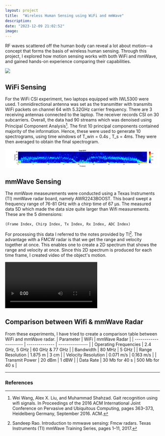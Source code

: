 ```yaml
---
layout: project
title:  "Wireless Human Sensing using WiFi and mmWave"
description:
date: "2023-12-09 21:02:52"
image: 
---
```

RF waves scattered off the human body can reveal a lot about motion—a concept that forms the basis of wireless human sensing. Through this project, I explored how motion sensing works with both WiFi and mmWave, and gained hands-on experience comparing their capabilities.

<img src="https://github.com/Kapi2910/kapi2910.github.io/blob/master/assets/img/spectrogram/exp_setup.JPG?raw=true">

## WiFi Sensing
For the WiFi CSI experiment, two laptops equipped with IWL5300 were used. 1 omnidirectional antenna was set as the transmitter with transmits WiFi packets on channel 64 with 5.32GHz carrier frequency. There are 3 receiving antennas connected to the laptop. The receiver records CSI on 30 subcarriers. Overall, the data had 90 streams which was denoised using Principal Component Analysis[^2]. The first 10 principal components contained majority of the information. Hence, these were used to generate 10 spectrograms, using time windows of T_win = 0.4s , T_s = 4ms. They were then averaged to obtain the final spectrogram.

<img src="https://github.com/Kapi2910/kapi2910.github.io/blob/master/assets/img/spectrogram/Nov19_Spectrogram_APK_wifi.png?raw=true">


## mmWave Sensing
The mmWave measeurements were conducted using a Texas Instruments (TI) mmWave radar board, namely AWR2243BOOST. This board swept a frequency range of 76-81 GHz with a chirp time of 67 µs. The measured data 5D which made the data size quite larger than Wifi measurements. These are the 5 dimensions:

 `(Frame Index, Chirp Index, Tx Index, Rx Index, ADC Index)`

For processing this data I referred to the notes provided by TI[^1]. The advantage with a FMCW radar is that we get the range and velocity together at once. This enables one to create a 2D spectrum that shows the range and velocity at once. Since this 2D spectrum is produced for each time frame, I created video of the object's motion.

<video controls src="https://github.com/Kapi2910/kapi2910.github.io/raw/refs/heads/master/assets/img/spectrogram/RangeDoppler_APK.mp4" title="mmWave Spectrogram"></video>



## Comparison between Wifi & mmWave Radar 
From these experiments, I have tried to create a comparison table between WiFi and mmWave radar. 
| Parameter             | WiFi           | mmWave Radar    |
| --------------------- | -------------- | --------------- |
| Operating Frequencies | 2.4 GHz, 5 GHz | 60 GHz & 77 GHz |
| Bandwidth             | 80 MHz         | 5 GHz           |
| Range Resolution      | 1.875 m        | 3 cm            |
| Velocity Resolution   | 0.071 m/s      | 0.163 m/s       |
| Transmit Power        | 20 dBm         | 1 dBW           |
| Data Rate             | 30 Mb for 40 s | 500 Mb for 40 s |


---

### References
[^1]: Sandeep Rao. Introduction to mmwave sensing: Fmcw radars. Texas Instruments (TI) mmWave Training Series, pages 1–11, 2017.
[^2]: Wei Wang, Alex X. Liu, and Muhammad Shahzad. Gait recognition using wifi signals. In Proceedings of the 2016 ACM International Joint Conference on Pervasive and Ubiquitous Computing, pages 363–373, Heidelberg Germany, September 2016. ACM.